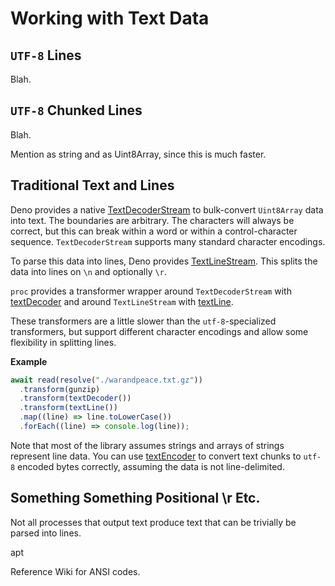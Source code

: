 # Working with Text Data

## `UTF-8` Lines

Blah.

## `UTF-8` Chunked Lines

Blah.

Mention as string and as Uint8Array, since this is much faster.

## Traditional Text and Lines

Deno provides a native
[TextDecoderStream](https://deno.land/api?s=TextDecoderStream) to bulk-convert
`Uint8Array` data into text. The boundaries are arbitrary. The characters will
always be correct, but this can break within a word or within a
control-character sequence. `TextDecoderStream` supports many standard character
encodings.

To parse this data into lines, Deno provides
[TextLineStream](https://deno.land/std/streams/mod.ts?s=TextLineStream). This
splits the data into lines on `\n` and optionally `\r`.

`proc` provides a transformer wrapper around `TextDecoderStream` with
[textDecoder](https://deno.land/x/proc@{{gitv}}/mod3.ts?s=textDecoder) and
around `TextLineStream` with
[textLine](https://deno.land/x/proc@{{gitv}}/mod3.ts?s=textLine).

These transformers are a little slower than the `utf-8`-specialized
transformers, but support different character encodings and allow some
flexibility in splitting lines.

**Example**

```typescript
await read(resolve("./warandpeace.txt.gz"))
  .transform(gunzip)
  .transform(textDecoder())
  .transform(textLine())
  .map((line) => line.toLowerCase())
  .forEach((line) => console.log(line));
```

Note that most of the library assumes strings and arrays of strings represent line data. 
You can use [textEncoder](https://deno.land/x/proc@{{gitv}}/mod3.ts?s=textEncoder) to convert
text chunks to `utf-8` encoded bytes correctly, assuming the data is not line-delimited.

## Something Something Positional \r Etc.

Not all processes that output text produce text that can be trivially be parsed
into lines.

apt

Reference Wiki for ANSI codes.
